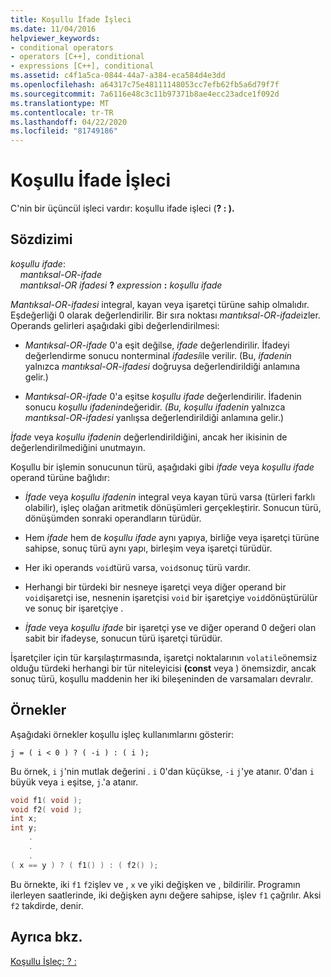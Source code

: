 ```yaml
---
title: Koşullu İfade İşleci
ms.date: 11/04/2016
helpviewer_keywords:
- conditional operators
- operators [C++], conditional
- expressions [C++], conditional
ms.assetid: c4f1a5ca-0844-44a7-a384-eca584d4e3dd
ms.openlocfilehash: a64317c75e48111148053cc7efb62fb5a6d79f7f
ms.sourcegitcommit: 7a6116e48c3c11b97371b8ae4ecc23adce1f092d
ms.translationtype: MT
ms.contentlocale: tr-TR
ms.lasthandoff: 04/22/2020
ms.locfileid: "81749186"
---
```

# <a name="conditional-expression-operator"></a>Koşullu İfade İşleci

C'nin bir üçüncül işleci vardır: koşullu ifade işleci (**? : ).**

## <a name="syntax"></a>Sözdizimi

*koşullu ifade*:<br/>
&nbsp;&nbsp;&nbsp;&nbsp;*mantıksal-OR-ifade*<br/>
&nbsp;&nbsp;&nbsp;&nbsp;*mantıksal-OR ifadesi*  **?**  *expression*  **:**  *koşullu ifade*

*Mantıksal-OR-ifadesi* integral, kayan veya işaretçi türüne sahip olmalıdır. Eşdeğerliği 0 olarak değerlendirilir. Bir sıra noktası *mantıksal-OR-ifade*izler. Operands gelirleri aşağıdaki gibi değerlendirilmesi:

- *Mantıksal-OR-ifade* 0'a eşit değilse, *ifade* değerlendirilir. İfadeyi değerlendirme sonucu nonterminal *ifadesi*ile verilir. (Bu, *ifadenin* yalnızca *mantıksal-OR-ifadesi* doğruysa değerlendirildiği anlamına gelir.)

- *Mantıksal-OR-ifade* 0'a eşitse *koşullu ifade* değerlendirilir. İfadenin sonucu *koşullu ifadenin*değeridir. *(Bu, koşullu ifadenin* yalnızca *mantıksal-OR-ifadesi* yanlışsa değerlendirildiği anlamına gelir.)

*İfade* veya *koşullu ifadenin* değerlendirildiğini, ancak her ikisinin de değerlendirilmediğini unutmayın.

Koşullu bir işlemin sonucunun türü, aşağıdaki gibi *ifade* veya *koşullu ifade* operand türüne bağlıdır:

- *İfade* veya *koşullu ifadenin* integral veya kayan türü varsa (türleri farklı olabilir), işleç olağan aritmetik dönüşümleri gerçekleştirir. Sonucun türü, dönüşümden sonraki operandların türüdür.

- Hem *ifade* hem de *koşullu ifade* aynı yapıya, birliğe veya işaretçi türüne sahipse, sonuç türü aynı yapı, birleşim veya işaretçi türüdür.

- Her iki operands `void`türü varsa, `void`sonuç türü vardır.

- Herhangi bir türdeki bir nesneye işaretçi veya diğer operand bir `void`işaretçi ise, nesnenin işaretçisi `void` bir işaretçiye `void`dönüştürülür ve sonuç bir işaretçiye .

- *İfade* veya *koşullu ifade* bir işaretçi yse ve diğer operand 0 değeri olan sabit bir ifadeyse, sonucun türü işaretçi türüdür.

İşaretçiler için tür karşılaştırmasında, işaretçi noktalarının `volatile`önemsiz olduğu türdeki herhangi bir tür niteleyicisi **(const** veya ) önemsizdir, ancak sonuç türü, koşullu maddenin her iki bileşeninden de varsamaları devralır.

## <a name="examples"></a>Örnekler

Aşağıdaki örnekler koşullu işleç kullanımlarını gösterir:

```
j = ( i < 0 ) ? ( -i ) : ( i );
```

Bu örnek, `i` `j`'nin mutlak değerini . `i` 0'dan küçükse, `-i` `j`'ye atanır. 0'dan `i` büyük veya `i` eşitse, `j`.'a atanır.

```cpp
void f1( void );
void f2( void );
int x;
int y;
    .
    .
    .
( x == y ) ? ( f1() ) : ( f2() );
```

Bu örnekte, iki `f1` `f2`işlev ve , `x` ve `y`iki değişken ve , bildirilir. Programın ilerleyen saatlerinde, iki değişken aynı değere sahipse, işlev `f1` çağrılır. Aksi `f2` takdirde, denir.

## <a name="see-also"></a>Ayrıca bkz.

[Koşullu İşleç: ? :](../cpp/conditional-operator-q.md)
